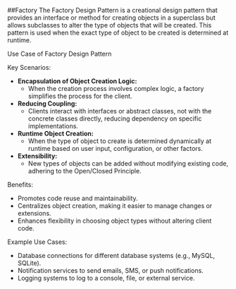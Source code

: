 ##Factory
The Factory Design Pattern is a creational design pattern that provides an interface or method for creating objects in a superclass but allows subclasses to alter the type of objects that will be created. This pattern is used when the exact type of object to be created is determined at runtime.

Use Case of Factory Design Pattern

Key Scenarios:
- **Encapsulation of Object Creation Logic:**
  - When the creation process involves complex logic, a factory simplifies the process for the client.
- **Reducing Coupling:**
  - Clients interact with interfaces or abstract classes, not with the concrete classes directly, reducing dependency on specific implementations.
- **Runtime Object Creation:**
  - When the type of object to create is determined dynamically at runtime based on user input, configuration, or other factors.
- **Extensibility:**
  - New types of objects can be added without modifying existing code, adhering to the Open/Closed Principle.

Benefits:
- Promotes code reuse and maintainability.
- Centralizes object creation, making it easier to manage changes or extensions.
- Enhances flexibility in choosing object types without altering client code.

Example Use Cases:
- Database connections for different database systems (e.g., MySQL, SQLite).
- Notification services to send emails, SMS, or push notifications.
- Logging systems to log to a console, file, or external service.